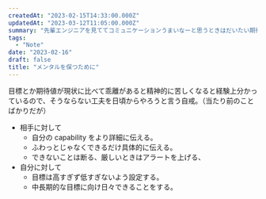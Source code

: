 ```yaml
---
createdAt: "2023-02-15T14:33:00.000Z"
updatedAt: "2023-03-12T11:05:00.000Z"
summary: "先輩エンジニアを見ててコミュニケーションうまいなーと思うときはだいたい期待値調整ができていることが多い気がする。まずどんなことからできるかを考えてみた。"
tags:
  - "Note"
date: "2023-02-16"
draft: false
title: "メンタルを保つために"
---
```


目標とか期待値が現状に比べて乖離があると精神的に苦しくなると経験上分かっているので、そうならない工夫を日頃からやろうと言う自戒。（当たり前のことばかりだが）

- 相手に対して
  - 自分の capability をより詳細に伝える。
  - ふわっとじゃなくできるだけ具体的に伝える。
  - できないことは断る、厳しいときはアラートを上げる、
- 自分に対して
  - 目標は高すぎず低すぎないよう設定する。
  - 中長期的な目標に向け日々できることをする。
